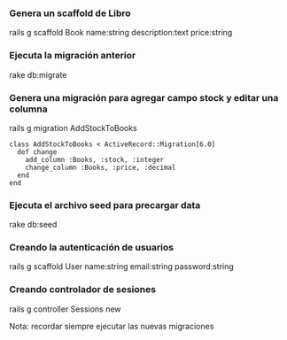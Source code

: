 ### Genera un scaffold de Libro

rails g scaffold Book name:string description:text price:string

### Ejecuta la migración anterior

rake db:migrate

### Genera una migración para agregar campo stock y editar una columna

rails g migration AddStockToBooks

```
class AddStockToBooks < ActiveRecord::Migration[6.0]
  def change
    add_column :Books, :stock, :integer
    change_column :Books, :price, :decimal
  end
end
```

### Ejecuta el archivo seed para precargar data

rake db:seed

### Creando la autenticación de usuarios

rails g scaffold User name:string email:string password:string

### Creando controlador de sesiones

rails g controller Sessions new

Nota: recordar siempre ejecutar las nuevas migraciones

